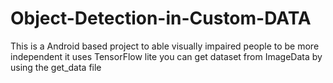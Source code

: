 # Object-Detection-in-Custom-DATA
This is a Android based project to able visually impaired people to be more independent 
it uses TensorFlow lite 
you can get dataset from ImageData by using the get_data file 
